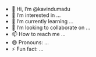 - 👋 Hi, I’m @kavindumadu
- 👀 I’m interested in ...
- 🌱 I’m currently learning ...
- 💞️ I’m looking to collaborate on ...
- 📫 How to reach me ...
- 😄 Pronouns: ...
- ⚡ Fun fact: ...

<!---
kavindumadu/kavindumadu is a ✨ special ✨ repository because its `README.md` (this file) appears on your GitHub profile.
You can click the Preview link to take a look at your changes.
--->
